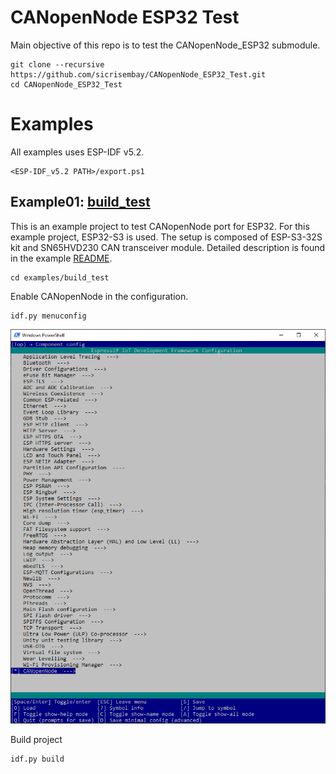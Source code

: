 # CANopenNode ESP32 Test

Main objective of this repo is to test the CANopenNode_ESP32 submodule.

```
git clone --recursive https://github.com/sicrisembay/CANopenNode_ESP32_Test.git
cd CANopenNode_ESP32_Test
```


# Examples
All examples uses ESP-IDF v5.2.
```
<ESP-IDF_v5.2 PATH>/export.ps1
```

## Example01: [build_test](https://github.com/sicrisembay/CANopenNode_ESP32_Test/tree/main/examples/build_test)

This is an example project to test CANopenNode port for ESP32. For this example project, ESP32-S3 is used.  The setup is composed of ESP-S3-32S kit and SN65HVD230 CAN transceiver module.  Detailed description is found in the example [README](https://github.com/sicrisembay/CANopenNode_ESP32_Test/tree/main/examples/build_test).

```
cd examples/build_test
```

Enable CANopenNode in the configuration.

```
idf.py menuconfig
```

![](doc/img/menuconfig_canopennode.png)


Build project

```
idf.py build
```

